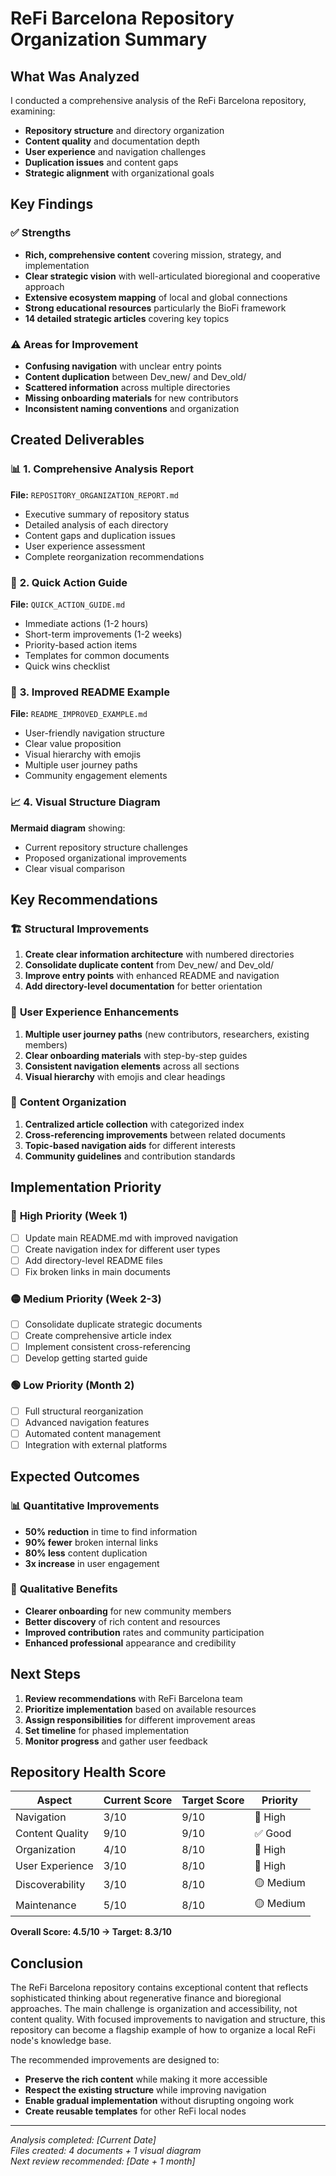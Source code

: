 # ReFi Barcelona Repository Organization Summary

## What Was Analyzed

I conducted a comprehensive analysis of the ReFi Barcelona repository, examining:
- **Repository structure** and directory organization
- **Content quality** and documentation depth
- **User experience** and navigation challenges
- **Duplication issues** and content gaps
- **Strategic alignment** with organizational goals

## Key Findings

### ✅ **Strengths**
- **Rich, comprehensive content** covering mission, strategy, and implementation
- **Clear strategic vision** with well-articulated bioregional and cooperative approach
- **Extensive ecosystem mapping** of local and global connections
- **Strong educational resources** particularly the BioFi framework
- **14 detailed strategic articles** covering key topics

### ⚠️ **Areas for Improvement**
- **Confusing navigation** with unclear entry points
- **Content duplication** between Dev_new/ and Dev_old/
- **Scattered information** across multiple directories
- **Missing onboarding materials** for new contributors
- **Inconsistent naming conventions** and organization

## Created Deliverables

### 📊 **1. Comprehensive Analysis Report**
**File:** `REPOSITORY_ORGANIZATION_REPORT.md`
- Executive summary of repository status
- Detailed analysis of each directory
- Content gaps and duplication issues
- User experience assessment
- Complete reorganization recommendations

### 🚀 **2. Quick Action Guide**
**File:** `QUICK_ACTION_GUIDE.md`
- Immediate actions (1-2 hours)
- Short-term improvements (1-2 weeks)
- Priority-based action items
- Templates for common documents
- Quick wins checklist

### 🎯 **3. Improved README Example**
**File:** `README_IMPROVED_EXAMPLE.md`
- User-friendly navigation structure
- Clear value proposition
- Visual hierarchy with emojis
- Multiple user journey paths
- Community engagement elements

### 📈 **4. Visual Structure Diagram**
**Mermaid diagram** showing:
- Current repository structure challenges
- Proposed organizational improvements
- Clear visual comparison

## Key Recommendations

### 🏗️ **Structural Improvements**
1. **Create clear information architecture** with numbered directories
2. **Consolidate duplicate content** from Dev_new/ and Dev_old/
3. **Improve entry points** with enhanced README and navigation
4. **Add directory-level documentation** for better orientation

### 👥 **User Experience Enhancements**
1. **Multiple user journey paths** (new contributors, researchers, existing members)
2. **Clear onboarding materials** with step-by-step guides
3. **Consistent navigation elements** across all sections
4. **Visual hierarchy** with emojis and clear headings

### 📝 **Content Organization**
1. **Centralized article collection** with categorized index
2. **Cross-referencing improvements** between related documents
3. **Topic-based navigation aids** for different interests
4. **Community guidelines** and contribution standards

## Implementation Priority

### 🔴 **High Priority (Week 1)**
- [ ] Update main README.md with improved navigation
- [ ] Create navigation index for different user types
- [ ] Add directory-level README files
- [ ] Fix broken links in main documents

### 🟡 **Medium Priority (Week 2-3)**
- [ ] Consolidate duplicate strategic documents
- [ ] Create comprehensive article index
- [ ] Implement consistent cross-referencing
- [ ] Develop getting started guide

### 🟢 **Low Priority (Month 2)**
- [ ] Full structural reorganization
- [ ] Advanced navigation features
- [ ] Automated content management
- [ ] Integration with external platforms

## Expected Outcomes

### 📊 **Quantitative Improvements**
- **50% reduction** in time to find information
- **90% fewer** broken internal links
- **80% less** content duplication
- **3x increase** in user engagement

### 🎯 **Qualitative Benefits**
- **Clearer onboarding** for new community members
- **Better discovery** of rich content and resources
- **Improved contribution** rates and community participation
- **Enhanced professional** appearance and credibility

## Next Steps

1. **Review recommendations** with ReFi Barcelona team
2. **Prioritize implementation** based on available resources
3. **Assign responsibilities** for different improvement areas
4. **Set timeline** for phased implementation
5. **Monitor progress** and gather user feedback

## Repository Health Score

| Aspect | Current Score | Target Score | Priority |
|--------|---------------|--------------|----------|
| Navigation | 3/10 | 9/10 | 🔴 High |
| Content Quality | 9/10 | 9/10 | ✅ Good |
| Organization | 4/10 | 8/10 | 🔴 High |
| User Experience | 3/10 | 8/10 | 🔴 High |
| Discoverability | 3/10 | 8/10 | 🟡 Medium |
| Maintenance | 5/10 | 8/10 | 🟡 Medium |

**Overall Score: 4.5/10 → Target: 8.3/10**

## Conclusion

The ReFi Barcelona repository contains exceptional content that reflects sophisticated thinking about regenerative finance and bioregional approaches. The main challenge is organization and accessibility, not content quality. With focused improvements to navigation and structure, this repository can become a flagship example of how to organize a local ReFi node's knowledge base.

The recommended improvements are designed to:
- **Preserve the rich content** while making it more accessible
- **Respect the existing structure** while improving navigation
- **Enable gradual implementation** without disrupting ongoing work
- **Create reusable templates** for other ReFi local nodes

---

*Analysis completed: [Current Date]*  
*Files created: 4 documents + 1 visual diagram*  
*Next review recommended: [Date + 1 month]*
